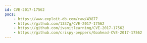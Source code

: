 ```yaml
---
id: CVE-2017-17562
pocs:
    - https://www.exploit-db.com/raw/43877
    - https://github.com/1337g/CVE-2017-17562
    - https://github.com/ivanitlearning/CVE-2017-17562
    - https://github.com/crispy-peppers/Goahead-CVE-2017-17562
---
```

